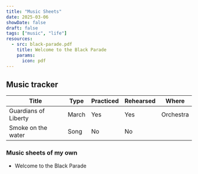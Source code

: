 ```yaml
---
title: "Music Sheets"
date: 2025-03-06
showDate: false
draft: false
tags: ["music", "life"]
resources:
  - src: black-parade.pdf
    title: Welcome to the Black Parade
    params:
      icon: pdf
---
```


## Music tracker
| Title | Type | Practiced | Rehearsed | Where |
|---|---|---|---|---|
| Guardians of Liberty | March | Yes | Yes | Orchestra |
| Smoke on the water | Song | No | No ||

### Music sheets of my own
- Welcome to the Black Parade